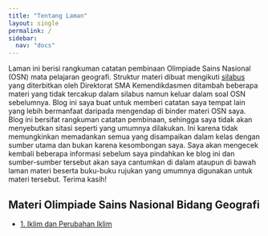 ```yaml
---
title: "Tentang Laman"
layout: single
permalink: /
sidebar:
  nav: "docs"
---
```


Laman ini berisi rangkuman catatan pembinaan Olimpiade Sains Nasional (OSN) mata pelajaran geografi.
Struktur materi dibuat mengikuti [silabus](https://sma.dikdasmen.go.id/data/files/silabus/9.%20SILABUS%20NASIONAL%20BARU%20Geografi.pdf) yang diterbitkan oleh Direktorat SMA Kemendikdasmen ditambah beberapa materi yang tidak tercakup dalam silabus namun keluar dalam soal OSN sebelumnya.
Blog ini saya buat untuk memberi catatan saya tempat lain yang lebih bermanfaat daripada mengendap di binder materi OSN saya.
Blog ini bersifat rangkuman catatan pembinaan, sehingga saya tidak akan menyebutkan sitasi seperti yang umumnya dilakukan. Ini karena tidak memungkinkan memadankan semua yang disampaikan dalam kelas dengan sumber utama dan bukan karena kesombongan saya. Saya akan mengecek kembali beberapa informasi sebelum saya pindahkan ke blog ini dan sumber-sumber tersebut akan saya cantumkan di dalam ataupun di bawah laman materi beserta buku-buku rujukan yang umumnya digunakan untuk materi tersebut.
Terima kasih!

## Materi Olimpiade Sains Nasional Bidang Geografi

- [1. Iklim dan Perubahan Iklim](/PO-Geografi/docs/Metklim/)
